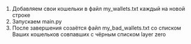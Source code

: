
1. Добавляем свои кошельки в файл my_wallets.txt каждый на новой строке
2. Запускаем main.py
3. После завершения созаётся файл my_bad_wallets.txt
   со списком Ваших кошельков совпавших с чёрным списком layer zero
